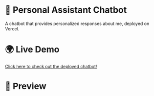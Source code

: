 # 💬 Personal Assistant Chatbot
A chatbot that provides personalized responses about me, deployed on Vercel.

# 🌍 Live Demo
[Click here to check out the deployed chatbot!](https://personal-assistant-delta-orpin.vercel.app/)

# 📸 Preview




